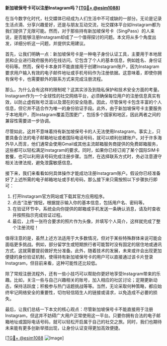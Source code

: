 **新加坡保号卡可以注册Instagram吗？[[TG💪+ @esim1088](https://t.me/s/esim1088)]**

在当今数字化时代，社交媒体已经成为人们生活中不可或缺的一部分。无论是记录生活点滴、分享兴趣爱好，还是与朋友互动交流，社交媒体平台如Instagram都为我们提供了无限可能。然而，对于那些持有新加坡保号卡（SingPass）的人来说，是否能够注册Instagram却成了一个值得探讨的问题。本文将从多个角度出发，详细分析这一问题，并提供实用建议。

首先，让我们明确一点：新加坡保号卡是一种电子身份认证工具，主要用于本地居民和企业进行政府服务的在线访问。它包含了个人的基本信息，例如姓名、身份证号码等。然而，保号卡本身并不能直接用于创建Instagram账户，因为Instagram要求用户输入有效的电子邮件地址或手机号码作为注册依据。这意味着，即使你拥有保号卡，也需要额外的联系方式来完成注册流程。

那么，为什么会有这样的限制呢？这其实涉及到隐私保护和技术安全方面的考量。Instagram作为一个全球性的社交网络平台，必须确保每位用户的注册信息真实有效，以防止虚假账号泛滥以及潜在的安全隐患。因此，尽管保号卡包含丰富的个人信息，但它并不适合作为唯一的身份验证手段。此外，由于新加坡保号卡主要服务于本地用户，而Instagram覆盖范围更广，包括多个国家和地区，因此两者之间的兼容性需要进一步协调。

尽管如此，这并不意味着持有新加坡保号卡的人无法使用Instagram。事实上，只要具备合法的电子邮箱地址或者国际电话号码，就可以顺利创建账户。对于许多海外华人而言，他们通常会使用Gmail或其他主流邮箱服务商提供的免费邮箱服务，这些都可以轻松满足Instagram的要求。同时，如果你已经订阅了某个国际SIM卡套餐，也可以利用该号码完成注册步骤。当然，在选择联系方式时，务必注意遵守相关法律法规，避免泄露敏感信息。

接下来，我们来看看如何具体操作才能成功注册Instagram账户。假设你已经准备好了上述所需的电子邮箱地址或手机号码，那么接下来只需按照以下步骤执行即可：

1. 打开Instagram官方网站或下载其官方应用程序。
2. 点击“注册”按钮，根据提示输入你的基本信息，包括用户名、密码等。
3. 在验证环节中，系统会向你提供的邮箱或手机发送一条确认消息，请及时查收并按照指示完成验证过程。
4. 最后，上传一张符合要求的照片作为头像，并填写个人简介，这样就完成了整个注册流程！

值得注意的是，虽然上述方法适用于大多数情况，但对于某些特殊群体来说可能会面临更多挑战。例如，部分留学生或短期旅行者可能暂时没有固定的居住地或通讯方式，这就需要提前做好充分准备。此外，随着技术的发展，未来或许会出现更加便捷的身份验证机制，使得持有新加坡保号卡的用户可以直接通过该卡片登录Instagram，但目前来看，这种可能性还比较低。

除了常规注册流程外，还有一些小技巧可以帮助你更好地享受Instagram带来的乐趣。比如，关注一些与自己兴趣相关的账号，加入相应的社区讨论；定期更新动态，保持活跃度；积极参与热门话题挑战等等。当然，无论采取何种策略，都应始终牢记网络安全的重要性，切勿轻信陌生人的链接或请求，以免造成不必要的损失。

最后，让我们总结一下本文的核心观点：尽管新加坡保号卡不能直接用于注册Instagram，但这并不妨碍广大用户正常使用这一平台。只要你拥有合法的电子邮箱地址或国际电话号码，就可以轻松开启属于自己的社交之旅。同时，我们也期待未来能有更多创新举措出现，让身份认证变得更加高效便捷。

[[TG💪+ @esim1088](https://t.me/s/esim1088) ![Image](https://i.postimg.cc/4NQfJmqS/Snipaste-2025-05-13-00-14-12.png)]